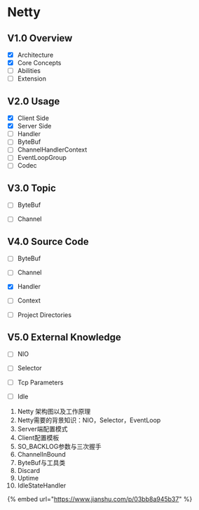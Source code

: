 # Netty

## V1.0 Overview

* [x] Architecture
* [x] Core Concepts
* [ ] Abilities
* [ ] Extension

## V2.0 Usage

* [x] Client Side 
* [x] Server Side
* [ ] Handler
* [ ] ByteBuf
* [ ] ChannelHandlerContext
* [ ] EventLoopGroup
* [ ] Codec

## V3.0 Topic 

* [ ] ByteBuf
* [ ] Channel



## V4.0 Source Code

* [ ] ByteBuf
* [ ] Channel
* [x] Handler
* [ ] Context
* [ ] Project Directories



## V5.0 External Knowledge

* [ ] NIO
* [ ] Selector
* [ ] Tcp Parameters
* [ ] Idle



1. Netty 架构图以及工作原理
2. Netty需要的背景知识：NIO，Selector，EventLoop
3. Server端配置模式
4. Client配置模板
5. SO\_BACKLOG参数与三次握手
6. ChannelInBound
7. ByteBuf与工具类
8. Discard
9. Uptime
10. IdleStateHandler

{% embed url="https://www.jianshu.com/p/03bb8a945b37" %}



